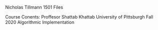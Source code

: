 Nicholas Tillmann 1501 Files

Course Conents: Proffesor Shattab Khattab 
University of Pittsburgh Fall 2020
Algorithmic Implementation

